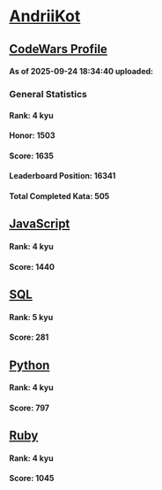 # [AndriiKot](https://www.codewars.com/users/AndriiKot)

## [CodeWars Profile](https://www.codewars.com/users/AndriiKot)

#### As of 2025-09-24 18:34:40 uploaded:

### General Statistics

#### Rank: 4 kyu

#### Honor: 1503

#### Score: 1635

#### Leaderboard Position: 16341

#### Total Completed Kata: 505



## [JavaScript](https://github.com/AndriiKot/JavaScript__CodeWars)

#### Rank: 4 kyu

#### Score: 1440


## [SQL](https://github.com/AndriiKot/SQL__CodeWars)

#### Rank: 5 kyu

#### Score: 281


## [Python](https://github.com/AndriiKot/Python__CodeWars)

#### Rank: 4 kyu

#### Score: 797


## [Ruby](https://github.com/AndriiKot/Ruby__CodeWars)

#### Rank: 4 kyu

#### Score: 1045


